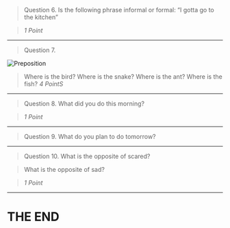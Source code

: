 

> Question 6. Is the following phrase informal or formal:
> “I gotta go to the kitchen”

> <cite>1 Point</cite>

---

> Question 7. 

![Preposition](//prep.png)

> Where is the bird?
> Where is the snake?
> Where is the ant?
> Where is the fish?
> <cite>4 PointS</cite>

---

> Question 8. 
> What did you do this morning?

> <cite>1 Point</cite>


---

> Question 9.
> What do you plan to do tomorrow?

---

> Question 10.
> What is the opposite of scared?

> What is the opposite of sad?

> <cite>1 Point</cite>

---

# THE END





